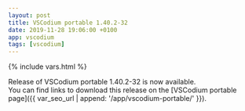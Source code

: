 ```yaml
---
layout: post
title: VSCodium portable 1.40.2-32
date: 2019-11-28 19:06:00 +0100
app: vscodium
tags: [vscodium]
---
```

{% include vars.html %}

Release of VSCodium portable 1.40.2-32 is now available.<br />
You can find links to download this release on the [VSCodium portable page]({{ var_seo_url | append: '/app/vscodium-portable/' }}).